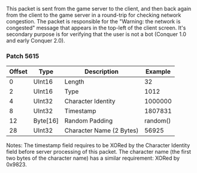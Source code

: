 This packet is sent from the game server to the client, and then back again from the client to the game server in a round-trip for checking network congestion. The packet is responsible for the "Warning: the network is congested" message that appears in the top-left of the client screen. It's secondary purpose is for verifying that the user is not a bot (Conquer 1.0 and early Conquer 2.0).

### Patch 5615

| Offset | Type | Description | Example|
| -------- | -------- | -------- | -------- |
| 0 | UInt16 | Length | 32 |
| 2 | UInt16 | Type | 1012 |
| 4 | UInt32 | Character Identity | 1000000 |
| 8 | UInt32 | Timestamp | 1807831 |
| 12 | Byte[16] | Random Padding | random() |
| 28 | UInt32 | Character Name (2 Bytes) | 56925 |

Notes: The timestamp field requires to be XORed by the Character Identity field before server processing of this packet. The character name (the first two bytes of the character name) has a similar requirement: XORed by 0x9823.
